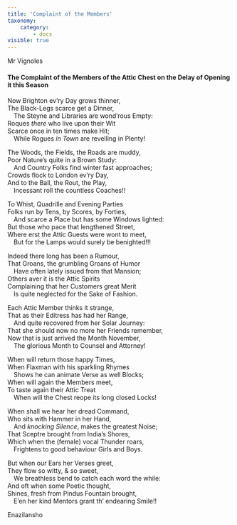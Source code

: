```yaml
---
title: 'Complaint of the Members'
taxonomy:
    category:
        - docs
visible: true
---
```


<div class="author">Mr Vignoles</div>

#### The Complaint of the Members of the Attic Chest on the Delay of Opening it this Season

Now Brighton ev’ry Day grows thinner,  
The Black-Legs scarce get a Dinner,  
&emsp;The Steyne and Libraries are wond’rous Empty:  
Roques *there* who live upon their Wit  
Scarce once in ten times make Hit;  
&emsp;While Rogues *in Town* are revelling in Plenty!  
  
The Woods, the Fields, the Roads are muddy,  
Poor Nature’s quite in a Brown Study:  
&emsp;And Country Folks find winter fast approaches;  
Crowds flock to London ev’ry Day,  
And to the Ball, the Rout, the Play,  
&emsp;Incessant roll the countless Coaches!!  
  
To Whist, Quadrille and Evening Parties  
Folks run by Tens, by Scores, by Forties,  
&emsp;And scarce a Place but has some Windows lighted:  
But those who pace that lengthened Street,  
Where erst the Attic Guests were wont to meet,  
&emsp;But for the Lamps would surely be benighted!!!  
   
Indeed there long has been a Rumour,  
That Groans, the grumbling Groans of Humor  
&emsp;Have often lately issued from that Mansion;  
Others aver it is the Attic Spirits  
Complaining that her Customers great Merit  
&emsp;Is quite neglected for the Sake of Fashion.  
  
Each Attic Member thinks it strange,  
That as their Editress has had her Range,  
&emsp;And quite recovered from her Solar Journey:  
That she should now no more her Friends remember,  
Now that is just arrived the Month November,  
&emsp;<span data-tippy="November" class="green">The</span> glorious Month to Counsel and Attorney!  
  
When will return those happy Times,  
When Flaxman with his sparkling Rhymes  
&emsp;Shows he can animate Verse as well Blocks;  
When will again the Members meet,  
To taste again their Attic Treat  
&emsp;When will the Chest reope its long closed Locks!  
  
When shall we hear her dread Command,  
Who sits with Hammer in her Hand,  
&emsp;And *knocking Silence*, makes the greatest Noise;  
That Sceptre brought from India’s Shores,  
Which when the (female) vocal Thunder roars,  
&emsp;Frightens to good behaviour Girls and Boys.  
   
But when our Ears her Verses greet,  
They flow so witty, & so sweet,  
&emsp;We breathless bend to catch each word the while:  
And oft when some Poetic thought,  
Shines, fresh from Pindus Fountain brought,  
&emsp;E’en her kind Mentors grant th’ endearing Smile!!  
  
Enazilansho